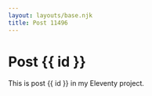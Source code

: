 ```yaml
---
layout: layouts/base.njk
title: Post 11496
---
```


# Post {{ id }}

This is post {{ id }} in my Eleventy project.
